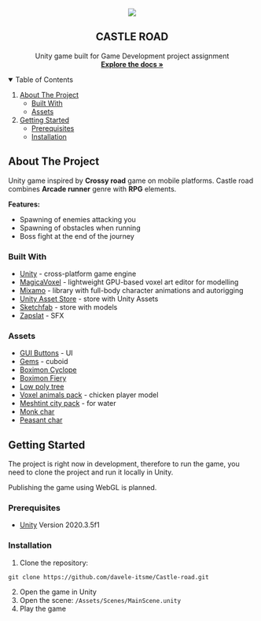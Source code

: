<!-- INTRODUCTION -->
<br />
<p align="center">
    <img src="https://user-images.githubusercontent.com/42817904/117027430-f9f12a80-acfc-11eb-8bf8-890c9b0848bd.gif"/>
  <h2 align="center">CASTLE ROAD</h2>
  <p align="center">
    Unity game built for Game Development project assignment 
    <br />
    <a href="https://github.com/othneildrew/Best-README-Template"><strong>Explore the docs »</strong></a>
    <br />
  </p>
</p>

<!-- TABLE OF CONTENTS -->
<details open="open">
  <summary>Table of Contents</summary>
  <ol>
    <li>
      <a href="#about-the-project">About The Project</a>
      <ul>
        <li><a href="#built-with">Built With</a></li>
        <li><a href="#assets">Assets</a></li>
      </ul>
    </li>
    <li>
      <a href="#getting-started">Getting Started</a>
      <ul>
        <li><a href="#prerequisites">Prerequisites</a></li>
        <li><a href="#installation">Installation</a></li>
      </ul>
    </li>
  </ol>
</details>

<!-- ABOUT THE PROJECT -->
## About The Project

Unity game inspired by <strong>Crossy road</strong> game on mobile platforms. Castle road combines <strong>Arcade runner</strong> genre with <strong>RPG</strong> elements.  

<strong>Features:</strong>
* Spawning of enemies attacking you
* Spawning of obstacles when running
* Boss fight at the end of the journey

### Built With

* [Unity](https://unity.com/) - cross-platform game engine
* [MagicaVoxel](https://ephtracy.github.io/) - lightweight GPU-based voxel art editor for modelling
* [Mixamo](https://www.mixamo.com/#/) - library with full-body character animations and autorigging
* [Unity Asset Store](https://assetstore.unity.com/) - store with Unity Assets
* [Sketchfab](https://sketchfab.com/feed) - store with models
* [Zapslat](https://www.zapsplat.com/) - SFX

### Assets

* [GUI Buttons](https://assetstore.unity.com/packages/2d/gui/icons/game-gui-buttons-96277) - UI
* [Gems](https://assetstore.unity.com/packages/3d/props/simple-gems-ultimate-animated-customizable-pack-73764) - cuboid
* [Boximon Cyclope](https://assetstore.unity.com/packages/3d/characters/meshtint-free-boximon-cyclopes-mega-toon-series-154436)
* [Boximon Fiery](https://assetstore.unity.com/packages/3d/characters/meshtint-free-boximon-fiery-mega-toon-series-153958)
* [Low poly tree](https://assetstore.unity.com/packages/3d/low-poly-tree-62946)
* [Voxel animals pack](https://assetstore.unity.com/packages/3d/characters/animals/voxel-animals-pack-133366) - chicken player model
* [Meshtint city pack](https://assetstore.unity.com/packages/3d/environments/urban/meshtint-free-city-lite-pack-mega-toon-series-152378) - for water
* [Monk char](https://sketchfab.com/3d-models/monk-character-8cacbd85a5b84f59a8c9000d7a6dcca2)
* [Peasant char](https://sketchfab.com/3d-models/peasant-character-df91025680a5433eb5917a466211dba1)

<!-- GETTING STARTED -->
## Getting Started

The project is right now in development, therefore to run the game, you need to clone the project and run it locally in Unity.

Publishing the game using WebGL is planned.

### Prerequisites

* [Unity](https://unity.com/) Version 2020.3.5f1

### Installation

1. Clone the repository:
  ```
 git clone https://github.com/davele-itsme/Castle-road.git
  ```
2. Open the game in Unity
3. Open the scene: `/Assets/Scenes/MainScene.unity`
4. Play the game

